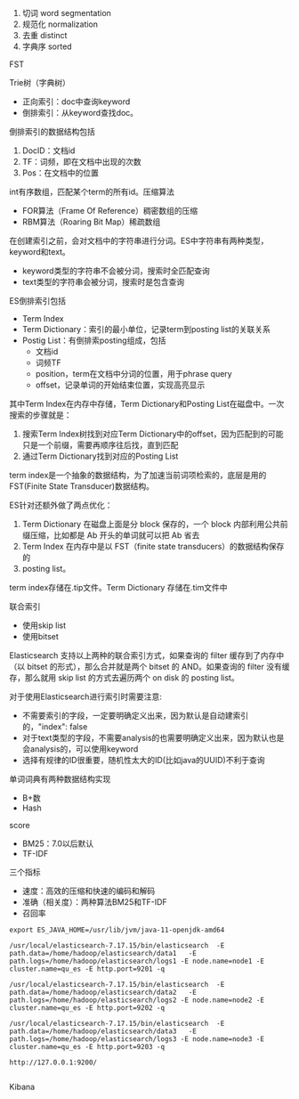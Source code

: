 

1. 切词 word segmentation
2. 规范化 normalization
3. 去重 distinct
4. 字典序 sorted

FST

Trie树（字典树）

* 正向索引：doc中查询keyword
* 倒排索引：从keyword查找doc。

倒排索引的数据结构包括
1. DocID：文档id
2. TF：词频，即在文档中出现的次数
3. Pos：在文档中的位置


int有序数组，匹配某个term的所有id。压缩算法
* FOR算法（Frame Of Reference）稠密数组的压缩
* RBM算法（Roaring Bit Map）稀疏数组


在创建索引之前，会对文档中的字符串进行分词。ES中字符串有两种类型，keyword和text。
* keyword类型的字符串不会被分词，搜索时全匹配查询
* text类型的字符串会被分词，搜索时是包含查询

ES倒排索引包括
* Term Index
* Term Dictionary：索引的最小单位，记录term到posting list的关联关系
* Postig List：有倒排索posting组成，包括
  * 文档id
  * 词频TF
  * position，term在文档中分词的位置，用于phrase query
  * offset，记录单词的开始结束位置，实现高亮显示

其中Term Index在内存中存储，Term Dictionary和Posting List在磁盘中。一次搜索的步骤就是：
1. 搜索Term Index树找到对应Term Dictionary中的offset，因为匹配到的可能只是一个前缀，需要再顺序往后找，直到匹配
2. 通过Term Dictionary找到对应的Posting List


term index是一个抽象的数据结构，为了加速当前词项检索的，底层是用的FST(Finite State Transducer)数据结构。


ES针对还额外做了两点优化：
1. Term Dictionary 在磁盘上面是分 block 保存的，一个 block 内部利用公共前缀压缩，比如都是 Ab 开头的单词就可以把 Ab 省去
2. Term Index 在内存中是以 FST（finite state transducers）的数据结构保存的
3. posting list。


term index存储在.tip文件。Term Dictionary 存储在.tim文件中


联合索引
* 使用skip list
* 使用bitset

Elasticsearch 支持以上两种的联合索引方式，如果查询的 filter 缓存到了内存中（以 bitset 的形式），那么合并就是两个 bitset 的 AND。如果查询的 filter 没有缓存，那么就用 skip list 的方式去遍历两个 on disk 的 posting list。

对于使用Elasticsearch进行索引时需要注意:
* 不需要索引的字段，一定要明确定义出来，因为默认是自动建索引的，"index": false
* 对于text类型的字段，不需要analysis的也需要明确定义出来，因为默认也是会analysis的，可以使用keyword
* 选择有规律的ID很重要，随机性太大的ID(比如java的UUID)不利于查询


单词词典有两种数据结构实现
* B+数
* Hash


score
* BM25：7.0以后默认
* TF-IDF

三个指标
* 速度：高效的压缩和快速的编码和解码
* 准确（相关度）：两种算法BM25和TF-IDF
* 召回率


```
export ES_JAVA_HOME=/usr/lib/jvm/java-11-openjdk-amd64

/usr/local/elasticsearch-7.17.15/bin/elasticsearch  -E path.data=/home/hadoop/elasticsearch/data1   -E path.logs=/home/hadoop/elasticsearch/logs1 -E node.name=node1 -E cluster.name=qu_es -E http.port=9201 -q

/usr/local/elasticsearch-7.17.15/bin/elasticsearch  -E path.data=/home/hadoop/elasticsearch/data2   -E path.logs=/home/hadoop/elasticsearch/logs2 -E node.name=node2 -E cluster.name=qu_es -E http.port=9202 -q 

/usr/local/elasticsearch-7.17.15/bin/elasticsearch  -E path.data=/home/hadoop/elasticsearch/data3   -E path.logs=/home/hadoop/elasticsearch/logs3 -E node.name=node3 -E cluster.name=qu_es -E http.port=9203 -q

http://127.0.0.1:9200/


```

Kibana

